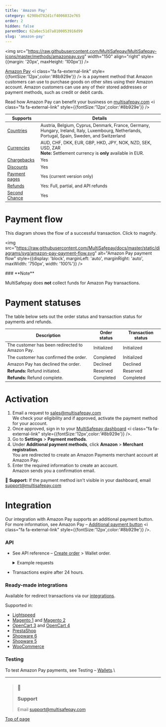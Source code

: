 ```yaml
---
title: 'Amazon Pay'
category: 6298bd782d1cf4006032e765
order: 2
hidden: false
parentDoc: 62a6ec51d7a8100053916d99
slug: 'amazon-pay'
---
```

<img src="https://raw.githubusercontent.com/MultiSafepay/MultiSafepay-icons/master/methods/amazonpay.svg" width="150" align="right" style={{margin: '20px', maxHeight: '100px'}} />

<a href="https://pay.amazon.eu/" target="_blank">Amazon Pay</a> <i class="fa fa-external-link" style={{fontSize:'12px',color:'#8b929e'}} /> is a payment method that Amazon customers can use to purchase goods on other sites using their Amazon account. Amazon customers can use any of their stored addresses or payment methods, such as credit or debit cards.

Read how Amazon Pay can benefit your business on <a href="https://www.multisafepay.com/solutions/payment-methods/amazonpay" target="_blank">multisafepay.com</a> <i class="fa fa-external-link" style={{fontSize:'12px',color:'#8b929e'}} />

| Supports                                                      | Details                                                                                                                                        |
| ------------------------------------------------------------- | ---------------------------------------------------------------------------------------------------------------------------------------------- |
| [Countries](/docs/payment-methods#payment-methods-by-country) | Austria, Belgium, Cyprus, Denmark, France, Germany, Hungary, Ireland, Italy, Luxembourg, Netherlands, Portugal, Spain, Sweden, and Switzerland |
| [Currencies](/docs/currencies/)                               | AUD, CHF, DKK, EUR, GBP, HKD, JPY, NOK, NZD, SEK, USD, ZAR <br /> **Note:** Settlement currency is **only** available in EUR.                  |
| [Chargebacks](/docs/chargebacks/)                             | Yes                                                                                                                                            |
| [Discounts](/docs/discounts/)                                 | Yes                                                                                                                                            |
| [Payment pages](/docs/payment-pages/)                         | Yes (current version only)                                                                                                                     |
| [Refunds](/docs/refund-payments/)                             | Yes: Full, partial, and API refunds                                                                                                            |
| [Second Chance](/docs/second-chance/)                         | Yes                                                                                                                                            |

# Payment flow

This diagram shows the flow of a successful transaction. Click to magnify.

<img src="https://raw.githubusercontent.com/MultiSafepay/docs/master/static/diagrams/svg/amazon-pay-payment-flow.svg" alt="Amazon Pay payment flow" style={{display: 'block', marginLeft: 'auto', marginRight: 'auto', maxWidth: '750px', width: '100%'}} />

<Callout icon="ℹ" theme="default">
  ### **Note**

  MultiSafepay does **not** collect funds for Amazon Pay transactions.
</Callout>

# Payment statuses

The table below sets out the <Glossary>order status</Glossary> and <Glossary>transaction status</Glossary> for payments and refunds.

| Description                                     | Order status | Transaction status |
| ----------------------------------------------- | ------------ | ------------------ |
| The customer has been redirected to Amazon Pay. | Initialized  | Initialized        |
| The customer has confirmed the order.           | Completed    | Initialized        |
| Amazon Pay has declined the order.              | Declined     | Declined           |
| **Refunds:** Refund initiated.                  | Reserved     | Reserved           |
| **Refunds:** Refund complete.                   | Completed    | Completed          |

# Activation

1. Email a request to [sales@multisafepay.com](mailto:sales@multisafepay.com)\
   We check your eligibility and if approved, activate the payment method for your account.
2. Once approved, sign in to your <a href="https://merchant.multisafepay.com" target="_blank">MultiSafepay dashboard</a> <i class="fa fa-external-link" style={{fontSize:'12px',color:'#8b929e'}} />.
3. Go to **Settings** > **Payment methods**.
4. Under **Additional payment methods**, click **Amazon** > **Merchant registration**.\
   You are redirected to create an Amazon Payments merchant account at Amazon Pay.
5. Enter the required information to create an account.\
   Amazon sends you a confirmation email.

💬  **Support:** If the payment method isn't visible in your dashboard, email [support@multisafepay.com](mailto:support@multisafepay.com)

# Integration

Our integration with Amazon Pay supports an additional payment button.\
For more information, see Amazon Pay – <a href="https://developer.amazon.com/docs/amazon-pay-recurring-apb-checkout/additional-payment-button-overview.html" target="_blank">Additional payment button</a> <i class="fa fa-external-link" style={{fontSize:'12px',color:'#8b929e'}} />.

### API

* See API reference – [Create order](/reference/createorder/) > Wallet order.

  <details id="example-requests">
    <summary>Example requests</summary>

    <br />

    For example requests, on the [Create order](/reference/createorder/) page, in the black sandbox, see **Examples** > **Amazon Pay direct/redirect**.\
    Set `type` to `direct` or `redirect`.

    <div style={{textAlign: 'center'}}>
      <img src="https://raw.githubusercontent.com/MultiSafepay/docs/refs/heads/master/static/gifs/sandbox-test.gif" alt="MultiSafepay Sandbox Test Process GIF" style={{width: '40%', height: 'auto'}} />
    </div>
  </details>

* Transactions expire after 24 hours.

### Ready-made integrations

Available for redirect transactions via our [integrations](/docs/our-integrations/).

Supported in:

* [Lightspeed](/docs/lightspeed/)
* [Magento 1](/docs/magento-1/) and [Magento 2](/docs/magento-2/)
* [OpenCart 3](/docs/opencart-3/) and [OpenCart 4](/docs/opencart-4/)
* [PrestaShop](/docs/prestashop/)
* [Shopware 6](/docs/shopware-6/)
* [Shopware 5](/docs/shopware-5/)
* [WooCommerce](/docs/woocommerce/)

### Testing

To test Amazon Pay payments, see Testing – [Wallets](/docs/testing#wallets).\ <br />

***

<blockquote class="callout callout_info">
    <h3 class="callout-heading false">
        <span class="callout-icon">💬</span>
        <p>Support</p>
    </h3>
    <p>Email <a href="mailto:support@multisafepay.com">support@multisafepay.com</a></p>
</blockquote>

[Top of page](#)